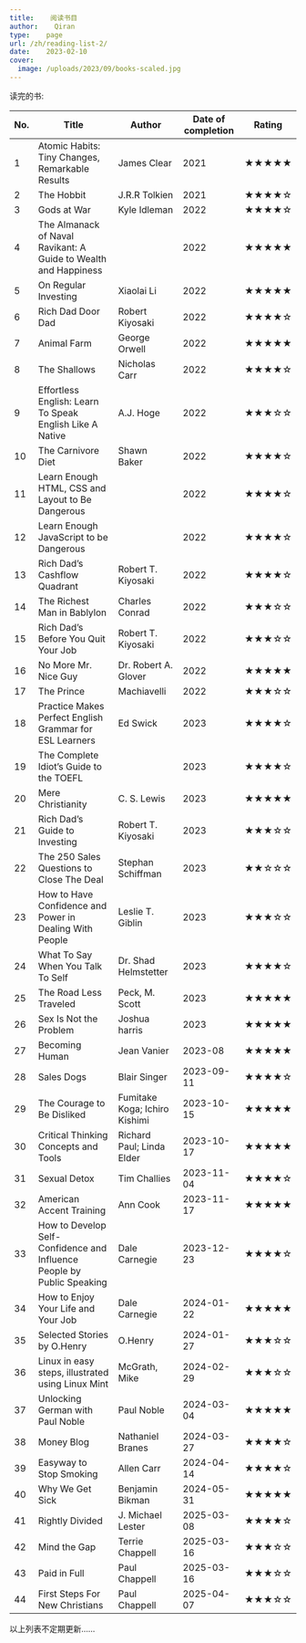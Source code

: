 ```yaml
---
title:    阅读书目
author:    Qiran
type:    page
url: /zh/reading-list-2/
date:    2023-02-10
cover:
  image: /uploads/2023/09/books-scaled.jpg
---
```

读完的书:

| No. | Title                                                                  | Author                        | Date of completion | Rating         |
| --- | ---------------------------------------------------------------------- | ----------------------------- | ------------------ | -------------- |
| 1   | Atomic Habits:  Tiny Changes, Remarkable Results                       | James Clear                   | 2021               | ★★★★★     |
| 2   | The Hobbit                                                             | J.R.R Tolkien                 | 2021               | ★★★★☆     |
| 3   | Gods at War                                                            | Kyle Idleman                  | 2022               | ★★★★☆     |
| 4   | The Almanack of Naval Ravikant:  A Guide to Wealth and Happiness       |                               | 2022               | ★★★★★     |
| 5   | On Regular Investing                                                   | Xiaolai Li                    | 2022               | ★★★★★     |
| 6   | Rich Dad Door Dad                                                      | Robert Kiyosaki               | 2022               | ★★★★☆     |
| 7   | Animal Farm                                                            | George Orwell                 | 2022               | ★★★★★     |
| 8   | The Shallows                                                           | Nicholas Carr                 | 2022               | ★★★★☆     |
| 9   | Effortless English:  Learn To Speak English Like A Native              | A.J. Hoge                     | 2022               | ★★★☆☆     |
| 10  | The Carnivore Diet                                                     | Shawn Baker                   | 2022               | ★★★★☆     |
| 11  | Learn Enough HTML, CSS and Layout to Be Dangerous                      |                               | 2022               | ★★★★☆     |
| 12  | Learn Enough JavaScript to be Dangerous                                |                               | 2022               | ★★★★☆     |
| 13  | Rich Dad’s Cashflow Quadrant                                          | Robert T. Kiyosaki            | 2022               | ★★★★☆     |
| 14  | The Richest Man in Bablylon                                            | Charles Conrad                | 2022               | ★★★☆☆     |
| 15  | Rich Dad’s Before You Quit Your Job                                   | Robert T. Kiyosaki            | 2022               | ★★★☆☆     |
| 16  | No More Mr. Nice Guy                                                   | Dr. Robert A. Glover          | 2022               | ★★★★★     |
| 17  | The Prince                                                             | Machiavelli                   | 2022               | ★★★☆☆     |
| 18  | Practice Makes Perfect English Grammar for ESL Learners                | Ed Swick                      | 2023               | ★★★★☆     |
| 19  | The Complete Idiot’s Guide to the TOEFL                               |                               | 2023               | ★★★★☆     |
| 20  | Mere Christianity                                                      | C. S. Lewis                   | 2023               | ★★★★★     |
| 21  | Rich Dad’s Guide to Investing                                         | Robert T. Kiyosaki            | 2023               | ★★★☆☆     |
| 22  | The 250 Sales Questions to Close The Deal                              | Stephan Schiffman             | 2023               | ★★☆☆☆     |
| 23  | How to Have Confidence and Power in Dealing With People                | Leslie T. Giblin              | 2023               | ★★★☆☆     |
| 24  | What To Say When You Talk To Self                                      | Dr. Shad Helmstetter          | 2023               | ★★★★☆     |
| 25  | The Road Less Traveled                                                 | Peck, M. Scott                | 2023               | ★★★★★     |
| 26  | Sex Is Not the Problem                                                 | Joshua harris                 | 2023               | ★★★★★     |
| 27  | Becoming Human                                                         | Jean Vanier                   | 2023-08            | ★★★★★     |
| 28  | Sales Dogs                                                             | Blair Singer                  | 2023-09-11         | ★★★★☆     |
| 29  | The Courage to Be Disliked                                             | Fumitake Koga; Ichiro Kishimi | 2023-10-15         | ★★★★★     |
| 30  | Critical Thinking Concepts and Tools                                   | Richard Paul; Linda Elder     | 2023-10-17         | ★★★★★     |
| 31  | Sexual Detox                                                           | Tim Challies                  | 2023-11-04         | ★★★★☆     |
| 32  | American Accent Training                                               | Ann Cook                      | 2023-11-17         | ★★★★★     |
| 33  | How to Develop Self-Confidence and Influence People by Public Speaking | Dale Carnegie                 | 2023-12-23         | ★★★★☆     |
| 34  | How to Enjoy Your Life and Your Job                                    | Dale Carnegie                 | 2024-01-22         | ★★★★★     |
| 35  | Selected Stories by O.Henry                                            | O.Henry                       | 2024-01-27         | ★★★☆☆     |
| 36  | Linux in easy steps, illustrated using Linux Mint                      | McGrath, Mike                 | 2024-02-29         | ★★★☆☆     |
| 37  | Unlocking German with Paul Noble                                       | Paul Noble                    | 2024-03-04         | ★★★★★     |
| 38  | Money Blog                                                             | Nathaniel Branes              | 2024-03-27         | ★★★★☆     |
| 39  | Easyway to Stop Smoking                                                | Allen Carr                    | 2024-04-14         | ★★★★☆     |
| 40  | Why We Get Sick                                                        | Benjamin Bikman               | 2024-05-31         | ★★★⁠★⁠★ |
| 41  | Rightly Divided                                                        | J. Michael Lester             | 2025-03-08         | ★★★★☆     |
| 42  | Mind the Gap                                                           | Terrie Chappell               | 2025-03-16         | ★★★☆☆     |
| 43  | Paid in Full                                                           | Paul Chappell                 | 2025-03-16         | ★★★☆☆     |
| 44  | First Steps For New Christians                                         | Paul Chappell                 | 2025-04-07         | ★★★☆☆     |

以上列表不定期更新……
